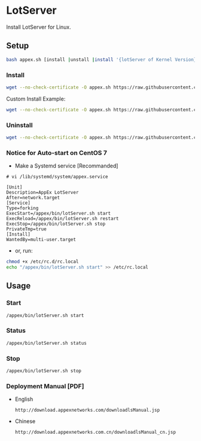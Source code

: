 # LotServer

Install LotServer for Linux.

## Setup

```bash
bash appex.sh [install |unstall |install '{lotServer of Kernel Version}']
```

### Install

```bash
wget --no-check-certificate -O appex.sh https://raw.githubusercontent.com/AndlsH/LotServer/master/appex.sh && chmod +x appex.sh && bash appex.sh install
```

Custom Install Example:

```bash
wget --no-check-certificate -O appex.sh https://raw.githubusercontent.com/AndlsH/LotServer/master/appex.sh && chmod +x appex.sh && bash appex.sh install '3.10.0-229.1.2.el7.x86_64'
```

### Uninstall

```bash
wget --no-check-certificate -O appex.sh https://raw.githubusercontent.com/AndlsH/LotServer/master/appex.sh && chmod +x appex.sh && bash appex.sh unstall
```

### Notice for Auto-start on CentOS 7

- Make a Systemd service [Recommanded]
```
# vi /lib/systemd/system/appex.service

[Unit]
Description=AppEx LotServer
After=network.target
[Service]
Type=forking
ExecStart=/appex/bin/lotServer.sh start
ExecReload=/appex/bin/lotServer.sh restart
ExecStop=/appex/bin/lotServer.sh stop
PrivateTmp=true
[Install]
WantedBy=multi-user.target
```
- or, run:
```bash
chmod +x /etc/rc.d/rc.local
echo "/appex/bin/lotServer.sh start" >> /etc/rc.local
```


## Usage

### Start

```bash
/appex/bin/lotServer.sh start
```

### Status

```bash
/appex/bin/lotServer.sh status
```

### Stop

```bash
/appex/bin/lotServer.sh stop
```

### Deployment Manual [PDF]

- English
    ```
    http://download.appexnetworks.com/downloadlsManual.jsp
    ```
- Chinese
    ```
    http://download.appexnetworks.com.cn/downloadlsManual_cn.jsp
    ```
